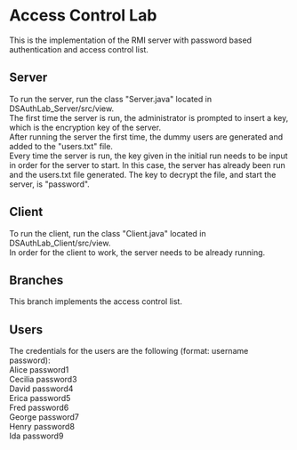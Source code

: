 # Access Control Lab
This is the implementation of the RMI server with password based authentication and access control list.
## Server 
To run the server, run the class "Server.java" located in DSAuthLab_Server/src/view.\
The first time the server is run, the administrator is prompted to insert a key, which is the encryption key of the server.\
After running the server the first time, the dummy users are generated and added to the "users.txt" file.\
Every time the server is run, the key given in the initial run needs to be input in order for the server to start.
In this case, the server has already been run and the users.txt file generated.
The key to decrypt the file, and start the server, is "password".
## Client 
To run the client, run the class "Client.java" located in DSAuthLab_Client/src/view.\
In order for the client to work, the server needs to be already running.

## Branches
This branch implements the access control list.

## Users
The credentials for the users are the following (format: username password):\
Alice password1\
Cecilia password3\
David password4\
Erica password5\
Fred password6\
George password7\
Henry password8\
Ida password9
